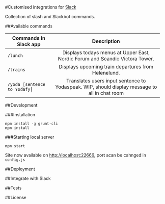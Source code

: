 #Customised integrations for [Slack](https://slack.com/)

Collection of slash and Slackbot commands.

##Available commands

| Commands in Slack app           | Description   |
| ------------------------------- |:-------------:|
| ``/lunch``                      | Displays todays menus at Upper East, Nordic Forum and Scandic Victora Tower.                  |
| ``/trains``                     | Displays upcoming train departures from Helenelund.                                           |
| ``/yoda [sentence to Yodafy]``  | Translates users input sentence to Yodaspeak. WIP, should display message to all in chat room |


##Development

###Installation
```
npm install -g grunt-cli
npm install
```


###Starting local server
```
npm start
```
Site now available on [http://localhost:22666](http://localhost:22666), port acan be cahnged in ``config.js``

##Deployment

##Integrate with Slack

##Tests

##License
